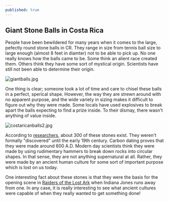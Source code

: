```yaml
---
published: true
---
```

## Giant Stone Balls in Costa Rica

People have been bewildered for many years when it comes to the large, pefectly round stone balls in CR. They range in size from tennis ball size to large enough  (almost 8 feet in diamter) not to be able to pick up. No one really knows how the balls came to be. Some think an alient race created them. Others think they have some sort of mystical origin. Scientists have still not been able to determine their origin. 

![giantballs.jpg]({{site.baseurl}}/_posts/giantballs.jpg)

One thing is clear; someone took a lot of time and care to chisel these balls in a perfect, sperical shape. However, the way they are strewn around with no apparent purpose, and the wide variety in sizing makes it difficult to figure out why they were made. Some locals have used explosives to break apart the balls expecting to find a prize inside. To their dismay, there wasn't anything of value inside. 

![costaricanballs2.jpg]({{site.baseurl}}/_posts/costaricanballs2.jpg)


According to [researchers](https://www.sciencedaily.com/releases/2010/03/100322143217.htm), about 300 of these stones exist. They weren't formally "discovered" until the early 19th century. Carbon dating proves that they were made around 600 A.D. Modern day scientists think they were made by using rudimentary hammers to break down rocks into circular shapes. In that sense, they are not anything supernatural at all. Rather, they were made by an ancient human culture for some sort of important purpose which is lost on us today. 

One interesting fact about these stones is that they were the basis for the opening scene in [Raiders of the Lost Ark](https://en.wikipedia.org/wiki/Raiders_of_the_Lost_Ark) when Indiana Jones runs away from one. In any case, it is really interesting to see what ancient cultures were capable of when they really wanted to get something done!

